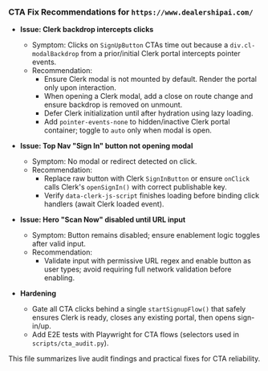 ### CTA Fix Recommendations for `https://www.dealershipai.com/`

- **Issue: Clerk backdrop intercepts clicks**
  - Symptom: Clicks on `SignUpButton` CTAs time out because a `div.cl-modalBackdrop` from a prior/initial Clerk portal intercepts pointer events.
  - Recommendation:
    - Ensure Clerk modal is not mounted by default. Render the portal only upon interaction.
    - When opening a Clerk modal, add a close on route change and ensure backdrop is removed on unmount.
    - Defer Clerk initialization until after hydration using lazy loading.
    - Add `pointer-events-none` to hidden/inactive Clerk portal container; toggle to `auto` only when modal is open.

- **Issue: Top Nav "Sign In" button not opening modal**
  - Symptom: No modal or redirect detected on click.
  - Recommendation:
    - Replace raw button with Clerk `SignInButton` or ensure `onClick` calls Clerk's `openSignIn()` with correct publishable key.
    - Verify `data-clerk-js-script` finishes loading before binding click handlers (await Clerk loaded event).

- **Issue: Hero "Scan Now" disabled until URL input**
  - Symptom: Button remains disabled; ensure enablement logic toggles after valid input.
  - Recommendation:
    - Validate input with permissive URL regex and enable button as user types; avoid requiring full network validation before enabling.

- **Hardening**
  - Gate all CTA clicks behind a single `startSignupFlow()` that safely ensures Clerk is ready, closes any existing portal, then opens sign-in/up.
  - Add E2E tests with Playwright for CTA flows (selectors used in `scripts/cta_audit.py`).

This file summarizes live audit findings and practical fixes for CTA reliability.
